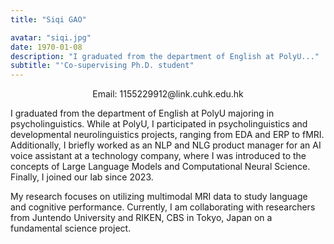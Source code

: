 ```yaml
---
title: "Siqi GAO"

avatar: "siqi.jpg"
date: 1970-01-08
description: "I graduated from the department of English at PolyU..."
subtitle: "'Co-supervising Ph.D. student"
---
```

<p align="center">
    Email: 1155229912@link.cuhk.edu.hk 
</p>
I graduated from the department of English at PolyU majoring in psycholinguistics. While at PolyU, I participated in psycholinguistics and developmental neurolinguistics projects, ranging from EDA and ERP to fMRI. Additionally, I briefly worked as an NLP and NLG product manager for an AI voice assistant at a technology company, where I was introduced to the concepts of Large Language Models and Computational Neural Science. Finally, I joined our lab since 2023.

My research focuses on utilizing multimodal MRI data to study language and cognitive performance. Currently, I am collaborating with researchers from Juntendo University and RIKEN, CBS in Tokyo, Japan on a fundamental science project.
